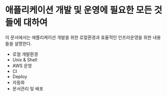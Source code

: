 # 애플리케이션 개발 및 운영에 필요한 모든 것들에 대하여

이 문서에서는 애플리케이션 개발을 위한 로컬환경과 효율적인 인프라운영을 위한 내용들을 설명한다.  

- 로컬 개발환경
- Unix & Shell 
- AWS 운영
- CI 
- Deploy
- 자동화
- 문서관리 및 배포
